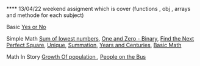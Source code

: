 \*\*\*\* 13/04/22 weekend assigment which is cover (functions , obj , arrays and methode for each subject)

Basic
[Yes or No](ex.1.1.js)

Simple Math
[Sum of lowest numbers](ex.2.1.js),
[One and Zero - Binary](ex.2.2.js),
[Find the Next Perfect Square](ex.2.3.js),
[Unique](ex.2.4.js),
[Summation](ex.2.5.js),
[Years and Centuries](ex.2.6.js),
[Basic Math](ex.2.7.js)

Math In Story
[ Growth Of population ](ex.3.1.js),
[People on the Bus](ex.3.2.js)
